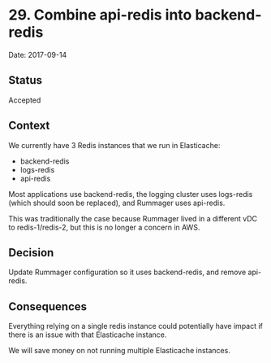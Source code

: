 # 29. Combine api-redis into backend-redis

Date: 2017-09-14

## Status

Accepted

## Context

We currently have 3 Redis instances that we run in Elasticache:

 - backend-redis
 - logs-redis
 - api-redis

Most applications use backend-redis, the logging cluster uses logs-redis (which should
soon be replaced), and Rummager uses api-redis.

This was traditionally the case because Rummager lived in a different vDC to redis-1/redis-2,
but this is no longer a concern in AWS.

## Decision

Update Rummager configuration so it uses backend-redis, and remove api-redis.

## Consequences

Everything relying on a single redis instance could potentially have impact if there is
an issue with that Elasticache instance.

We will save money on not running multiple Elasticache instances.
